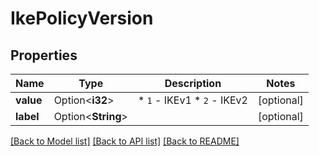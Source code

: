 # IkePolicyVersion

## Properties

Name | Type | Description | Notes
------------ | ------------- | ------------- | -------------
**value** | Option<**i32**> | * `1` - IKEv1 * `2` - IKEv2 | [optional]
**label** | Option<**String**> |  | [optional]

[[Back to Model list]](../README.md#documentation-for-models) [[Back to API list]](../README.md#documentation-for-api-endpoints) [[Back to README]](../README.md)



